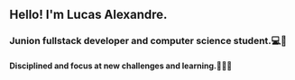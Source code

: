 <h2>Hello! I'm Lucas Alexandre.</h2>

<h3>Junion fullstack developer and computer science student.💻📖</h3>

<h4>Disciplined and focus at new challenges and learning.🧑🏽‍💻</h4>
